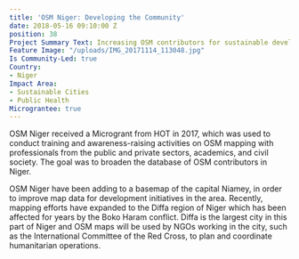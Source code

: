```yaml
---
title: 'OSM Niger: Developing the Community'
date: 2018-05-16 09:10:00 Z
position: 38
Project Summary Text: Increasing OSM contributors for sustainable development in Niger
Feature Image: "/uploads/IMG_20171114_113048.jpg"
Is Community-Led: true
Country:
- Niger
Impact Area:
- Sustainable Cities
- Public Health
Micrograntee: true
---
```


OSM Niger received a Microgrant from HOT in 2017, which was used to conduct training and awareness-raising activities on OSM mapping with professionals from the public and private sectors, academics, and civil society. The goal was to broaden the database of OSM contributors in Niger.

OSM Niger have been adding to a basemap of the capital Niamey, in order to improve map data for development initiatives in the area. Recently, mapping efforts have expanded to the Diffa region of Niger which has been affected for years by the Boko Haram conflict. Diffa is the largest city in this part of Niger and OSM maps will be used by NGOs working in the city, such as the International Committee of the Red Cross, to plan and coordinate humanitarian operations.
